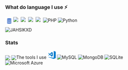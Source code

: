 ### What do language I use ⚡
<img src="https://img.shields.io/badge/Node.js-43853D?style=for-the-badge&logo=node.js&logoColor=white"/>&nbsp;
<img src="https://img.shields.io/badge/JavaScript-323330?style=for-the-badge&logo=javascript&logoColor=F7DF1E"/>&nbsp;
<img src="https://img.shields.io/badge/HTML5-E34F26?style=for-the-badge&logo=html5&logoColor=white"/>&nbsp;
<img src="https://img.shields.io/badge/CSS3-1572B6?style=for-the-badge&logo=css3&logoColor=white"/>&nbsp;
<img alt="PHP" src="https://img.shields.io/badge/php-%23777BB4.svg?&style=for-the-badge&logo=php&logoColor=white"/>
<img alt="Python" src="https://img.shields.io/badge/python%20-%2314354C.svg?&style=for-the-badge&logo=python&logoColor=white"/>
<img align="left" alt="SQL" width="26px" src="https://raw.githubusercontent.com/github/explore/80688e429a7d4ef2fca1e82350fe8e3517d3494d/topics/sql/sql.png" />

<p align="left"> <img src="https://komarev.com/ghpvc/?username=JAHSIKXD" alt="JAHSIKXD" /> </p>

### Stats

<img align="center" src="https://github-readme-stats.vercel.app/api/?username=JAHSIKXD&count_private=true&include_all_commits&theme=gruvbox" />
<img align="center" src="https://github-readme-stats.vercel.app/api/top-langs/?username=JAHSIKXD&langs_count=8&theme=gruvbox" /

### The tools I use
<img alt="Visual Studio Code" width="26px" src="https://raw.githubusercontent.com/github/explore/80688e429a7d4ef2fca1e82350fe8e3517d3494d/topics/visual-studio-code/visual-studio-code.png" />
<img alt="MySQL" src="https://img.shields.io/badge/mysql-%2300f.svg?&style=for-the-badge&logo=mysql&logoColor=white"/>
<img alt="MongoDB" src ="https://img.shields.io/badge/MongoDB-%234ea94b.svg?&style=for-the-badge&logo=mongodb&logoColor=white"/>
<img alt="SQLite" src ="https://img.shields.io/badge/sqlite-%2307405e.svg?&style=for-the-badge&logo=sqlite&logoColor=white"/>
<img alt="Microsoft Azure" src="https://img.shields.io/badge/Microsoft_Azure-0089D6?style=for-the-badge&logo=microsoft-azure&logoColor=white"/>



